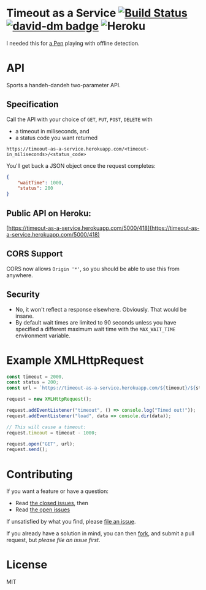 # Timeout as a Service [![Build Status](https://travis-ci.org/michaelsanford/timeout-as-a-service.svg?branch=master)](https://travis-ci.org/michaelsanford/timeout-as-a-service) [![david-dm badge](https://david-dm.org/michaelsanford/timeout-as-a-service/status.svg)](https://github.com/michaelsanford/timeout-as-a-service/blob/master/package.json) ![Heroku](http://heroku-badge.herokuapp.com/?app=timeout-as-a-service&style=flat&svg=1&root=/0/200)

I needed this for [a Pen](https://codepen.io/msanford/pen/GmGgBx) playing with offline detection.

# API

Sports a handeh-dandeh two-parameter API.

## Specification

Call the API with your choice of `GET`, `PUT`, `POST`, `DELETE` with
- a timeout in miliseconds, and
- a status code you want returned

```
https://timeout-as-a-service.herokuapp.com/<timeout-in_miliseconds>/<status_code>
```

You'll get back a JSON object once the request completes:

```json
{
    "waitTime": 1000,
    "status": 200
}
```

## Public API on Heroku:

[https://timeout-as-a-service.herokuapp.com/5000/418](https://timeout-as-a-service.herokuapp.com/5000/418)

## CORS Support

CORS now allows `Origin '*'`, so you should be able to use this from anywhere.

## Security

- No, it won't reflect a response elsewhere. Obviously. That would be insane.
- By default wait times are limited to 90 seconds unless you have specified a different maximum wait time with the `MAX_WAIT_TIME` environment variable.

# Example XMLHttpRequest

```javascript
const timeout = 2000,
const status = 200;
const url = `https://timeout-as-a-service.herokuapp.com/${timeout}/${status}`;

request = new XMLHttpRequest();

request.addEventListener("timeout", () => console.log("Timed out!"));
request.addEventListener("load", data => console.dir(data));

// This will cause a timeout:
request.timeout = timeout - 1000;

request.open("GET", url);
request.send();
```

# Contributing

If you want a feature or have a question:
- Read [the closed issues](https://github.com/michaelsanford/timeout-as-a-service/issues?q=is%3Aissue+is%3Aclosed), then
- Read [the open issues](https://github.com/michaelsanford/timeout-as-a-service/issues/)

If unsatisfied by what you find, please [file an issue](https://github.com/michaelsanford/timeout-as-a-service/issues/new).

If you already have a solution in mind, you can then [fork](https://github.com/michaelsanford/timeout-as-a-service#fork-destination-box),  and submit a pull request, but *please file an issue first*.

# License

MIT

